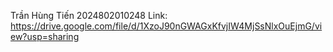 Trần Hùng Tiến 
2024802010248
Link: https://drive.google.com/file/d/1XzoJ90nGWAGxKfvjIW4MjSsNlxOuEjmG/view?usp=sharing
